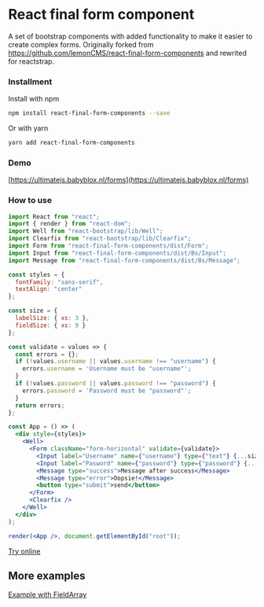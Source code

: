 # React final form component

A set of bootstrap components with added functionality to make it easier to create complex forms.
Originally forked from https://github.com/lemonCMS/react-final-form-components and rewrited for reactstrap.

### Installment
Install with npm
````bash
npm install react-final-form-components --save
````

Or with yarn
````bash
yarn add react-final-form-components
````
### Demo
[https://ultimatejs.babyblox.nl/forms](https://ultimatejs.babyblox.nl/forms)

### How to use
````jsx harmony
import React from "react";
import { render } from "react-dom";
import Well from "react-bootstrap/lib/Well";
import Clearfix from "react-bootstrap/lib/Clearfix";
import Form from "react-final-form-components/dist/Form";
import Input from "react-final-form-components/dist/Bs/Input";
import Message from "react-final-form-components/dist/Bs/Message";

const styles = {
  fontFamily: "sans-serif",
  textAlign: "center"
};

const size = {
  labelSize: { xs: 3 },
  fieldSize: { xs: 9 }
};

const validate = values => {
  const errors = {};
  if (!values.username || values.username !== "username") {
    errors.username = 'Username must be "username"';
  }
  if (!values.password || values.password !== "password") {
    errors.password = 'Password must be "password"';
  }
  return errors;
};

const App = () => (
  <div style={styles}>
    <Well>
      <Form className="form-horizontal" validate={validate}>
        <Input label="Username" name={"username"} type={"text"} {...size} />
        <Input label="Pasword" name={"password"} type={"password"} {...size} />
        <Message type="success">Message after success</Message>
        <Message type="error">Oopsie!</Message>
        <button type="submit">send</button>
      </Form>
      <Clearfix />
    </Well>
  </div>
);

render(<App />, document.getElementById("root"));

````
[Try online](https://codesandbox.io/s/r4q7y39pkn)

## More examples
[Example with FieldArray](https://codesandbox.io/s/n0n2z5xnmp)

